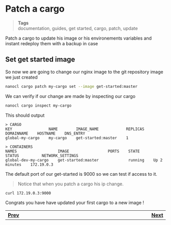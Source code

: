 <h1 id="nxtmdoc-meta-title">Patch a cargo</h1>
<blockquote class="tags">
 <strong>Tags</strong>
 </br>
 <span id="nxtmdoc-meta-keywords">
  documentation, guides, get started, cargo, patch, update
 </span>
</blockquote>

<p id="nxtmdoc-meta-description">
Patch a cargo to update his image or his environements variables and instant redeploy them with a backup in case
</p>

<h2>Set get started image</h2>
So now we are going to change our nginx image to the git repository image we just created

```sh
nanocl cargo patch my-cargo set --image get-started:master
```

We can verify if our change are made by inspecting our cargo

```sh
nanocl cargo inspect my-cargo
```

This should output

```console
> CARGO
KEY                NAME        IMAGE_NAME            REPLICAS    DOMAINNAME    HOSTNAME    DNS_ENTRY
global-my-cargo    my-cargo    get-started:master    1

> CONTAINERS
NAMES                  IMAGE                 PORTS    STATE      STATUS          NETWORK_SETTINGS
global-dev-my-cargo    get-started:master             running    Up 2 minutes    172.19.0.3
```

The default port of our get-started is 9000 so we can test if access to it.

<blockquote>
Notice that when you patch a cargo his ip change.
</blockquote>

```
curl 172.19.0.3:9000
```

Congrats you have have updated your first cargo to a new image !


<table>
  <tr>
    <th align="left">
      <img class="nxtmdoc-delete" width="400" height="0">
      <a href="./../3.your-first-git-repository.md">Prev</a>
    </th>
	<th align="right">
      <img class="nxtmdoc-delete" width="400" height="0">
      <a href="./../5.configure-your-cluster.md">Next</a>
    </th>
</tr>
</table>